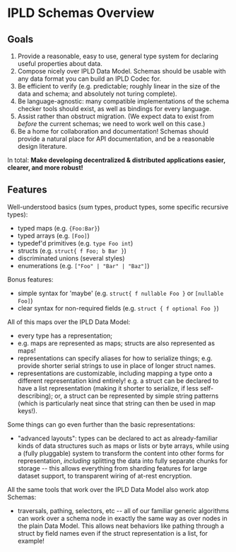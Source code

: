 IPLD Schemas Overview
=====================


Goals
-----

1. Provide a reasonable, easy to use, general type system for declaring
  useful properties about data.
2. Compose nicely over IPLD Data Model.  Schemas should be usable with any
  data format you can build an IPLD Codec for.
3. Be efficient to verify (e.g. predictable; roughly linear in the size of
  the data and schema; and absolutely not turing complete).
4. Be language-agnostic: many compatible implementations of the schema
  checker tools should exist, as well as bindings for every language.
5. Assist rather than obstruct migration.  (We expect data to exist from
  *before* the current schemas; we need to work well on this case.)
6. Be a home for collaboration and documentation!  Schemas should provide a
  natural place for API documentation, and be a reasonable design literature.

In total: **Make developing decentralized & distributed applications
easier, clearer, and more robust!**


Features
--------

Well-understood basics (sum types, product types, some specific recursive types):

- typed maps (e.g. `{Foo:Bar}`)
- typed arrays (e.g. `[Foo]`)
- typedef'd primitives (e.g. `type Foo int`)
- structs (e.g. `struct{ f Foo; b Bar }`)
- discriminated unions (several styles)
- enumerations (e.g. `["Foo" | "Bar" | "Baz"]`)

Bonus features:

- simple syntax for 'maybe' (e.g. `struct{ f nullable Foo }` or `[nullable Foo]`)
- clear syntax for non-required fields (e.g. `struct { f optional Foo }`)

All of this maps over the IPLD Data Model:

- every type has a representation;
- e.g. maps are represented as maps; structs are also represented as maps!
- representations can specify aliases for how to serialize things; e.g. provide
  shorter serial strings to use in place of longer struct names.
- representations are customizable, including mapping a type onto a different
  representation kind entirely!  e.g. a struct can be declared to have a
  list representation (making it shorter to serialize, if less self-describing);
  or, a struct can be represented by simple string patterns (which is
  particularly neat since that string can then be used in map keys!).

Some things can go even further than the basic representations:

- "advanced layouts": types can be declared to act as already-familiar kinds
  of data structures such as maps or lists or byte arrays, while using
  a (fully pluggable) system to transform the content into other forms for
  representation, *including* splitting the data into fully separate chunks
  for storage -- this allows everything from sharding features for large
  dataset support, to transparent wiring of at-rest encryption.

All the same tools that work over the IPLD Data Model also work atop Schemas:

- traversals, pathing, selectors, etc -- all of our familiar generic algorithms
  can work over a schema node in exactly the same way as over nodes in the
  plain Data Model.  This allows neat behaviors like pathing through a struct
  by field names even if the struct representation is a list, for example!
